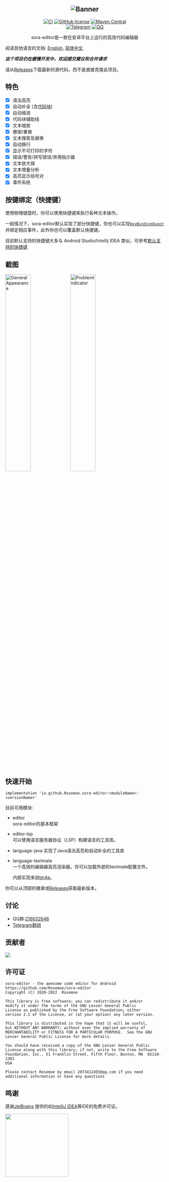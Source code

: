 <div align="center">

![Banner](/images/editor_banner.jpg)
----
[![CI](https://github.com/Rosemoe/CodeEditor/actions/workflows/gradle.yml/badge.svg?event=push)](https://github.com/Rosemoe/CodeEditor/actions/workflows/gradle.yml)
[![GitHub license](https://img.shields.io/github/license/Rosemoe/CodeEditor)](https://github.com/Rosemoe/CodeEditor/blob/main/LICENSE)
[![Maven Central](https://img.shields.io/maven-central/v/io.github.Rosemoe.sora-editor/editor.svg?label=Maven%20Central)]((https://search.maven.org/search?q=io.github.Rosemoe.sora-editor%20editor))   
[![Telegram](https://img.shields.io/badge/Join-Telegram-blue)](https://t.me/rosemoe_code_editor)
[![QQ](https://img.shields.io/badge/Join-QQ_Group-ff69b4)](https://jq.qq.com/?_wv=1027&k=n68uxQws)

sora-editor是一款在安卓平台上运行的高效代码编辑器

</div>

阅读其他语言的文档: [English](README.md), [简体中文](README.zh-cn.md).

***这个项目仍在缓慢开发中，欢迎提交建议和合并请求***

请从[Releases](https://github.com/Rosemoe/CodeEditor/releases)下载最新的源代码，而不是直接克隆此项目。

## 特色

- [x] 语法高亮
- [x] 自动补全 (含[代码块](https://macromates.com/manual/en/snippets))
- [x] 自动缩进
- [x] 代码块辅助线
- [x] 文本缩放
- [x] 撤销/重做
- [x] 文本搜索及替换
- [x] 自动换行
- [x] 显示不可打印的字符
- [x] 错误/警告/拼写错误/弃用指示器
- [x] 文本放大镜
- [x] 文本增量分析
- [x] 高亮显示括号对
- [x] 事件系统

## 按键绑定（快捷键）

使用物理键盘时，你可以使用快捷键来执行各种文本操作。

一般情况下，sora-editor默认实现了部分快捷键，你也可以实现[`KeyBindingEvent`](https://github.com/Rosemoe/sora-editor/blob/main/editor/src/main/java/io/github/rosemoe/sora/event/KeyBindingEvent.java)
并绑定相应事件，此外你也可以覆盖默认快捷键。

目前默认支持的快捷键大多与 Android Studio/Intellij IDEA 类似，可参考[默认支持的快捷键](./keybindings.md).

## 截图

<div style="overflow: hidden">
<img src="/images/general.jpg" alt="GeneralAppearance" width="40%" align="bottom" />
<img src="/images/problem_indicators.jpg" alt="ProblemIndicator" width="40%" align="bottom" />
</div>

## 快速开始

```Gradle
implementation 'io.github.Rosemoe.sora-editor:<moduleName>:<versionName>'
```

目前可用模块:

- editor   
  sora-editor的基本框架
- editor-lsp   
  可以使用语言服务器协议（LSP）构建语言的工具库。
- language-java
  实现了Java语法高亮和自动补全的工具库
- language-textmate   
  一个高效的编辑器高亮渲染器。你可以加载外部的textmate配置文件。

  内部实现来自[tm4e](https://github.com/eclipse/tm4e)。

你可以从顶部的徽章或[Releases](https://github.com/Rosemoe/CodeEditor/releases)获取最新版本。

## 讨论

* QQ群:[216632648](https://jq.qq.com/?_wv=1027&k=n68uxQws)
* [Telegram群组](https://t.me/rosemoe_code_editor)

## 贡献者

<a href="https://github.com/Rosemoe/sora-editor/graphs/contributors">
  <img src="https://contrib.rocks/image?repo=Rosemoe/sora-editor" />
</a>

## 许可证

```
sora-editor - the awesome code editor for Android
https://github.com/Rosemoe/sora-editor
Copyright (C) 2020-2022  Rosemoe

This library is free software; you can redistribute it and/or
modify it under the terms of the GNU Lesser General Public
License as published by the Free Software Foundation; either
version 2.1 of the License, or (at your option) any later version.

This library is distributed in the hope that it will be useful,
but WITHOUT ANY WARRANTY; without even the implied warranty of
MERCHANTABILITY or FITNESS FOR A PARTICULAR PURPOSE.  See the GNU
Lesser General Public License for more details.

You should have received a copy of the GNU Lesser General Public
License along with this library; if not, write to the Free Software
Foundation, Inc., 51 Franklin Street, Fifth Floor, Boston, MA  02110-1301
USA

Please contact Rosemoe by email 2073412493@qq.com if you need
additional information or have any questions
```

## 鸣谢

感谢[JetBrains](https://www.jetbrains.com/?from=CodeEditor)
提供的如[IntelliJ IDEA](https://www.jetbrains.com/idea/?from=CodeEditor)等IDE的免费许可证。

[<img src=".github/jetbrains-variant-3.png" width="200"/>](https://www.jetbrains.com/?from=CodeEditor)
